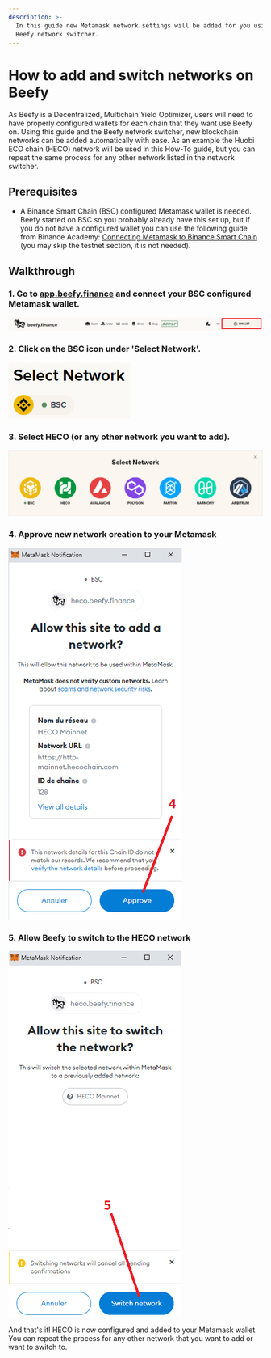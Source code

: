 ```yaml
---
description: >-
  In this guide new Metamask network settings will be added for you using the
  Beefy network switcher.
---
```


# How to add and switch networks on Beefy

As Beefy is a Decentralized, Multichain Yield Optimizer, users will need to have properly configured wallets for each chain that they want use Beefy on. Using this guide and the Beefy network switcher, new blockchain networks can be added automatically with ease. As an example the Huobi ECO chain (HECO) network will be used in this How-To guide, but you can repeat the same process for any other network listed in the network switcher.

## Prerequisites

* A Binance Smart Chain (BSC) configured Metamask wallet is needed. Beefy started on BSC so you probably already have this set up, but if you do not have a configured wallet you can use the following guide from Binance Academy: [Connecting Metamask to Binance Smart Chain](https://academy.binance.com/en/articles/connecting-metamask-to-binance-smart-chain) (you may skip the testnet section, it is not needed).

## Walkthrough

### 1. Go to [app.beefy.finance](https://github.com/beefyfinance/beefy-docs/tree/aab629bafbc230570677e0471b162bbd46e2e0ba/faq/how-to-guides/app.beefy.finance) and connect your BSC configured Metamask wallet.

![](../../.gitbook/assets/connect-wallet.png)

### 2. Click on the BSC icon under 'Select Network'.

![](../../.gitbook/assets/select-network.png)

### 3. Select HECO (or any other network you want to add).

![](<../../.gitbook/assets/switch-to-desired-network (1).png>)

### 4. Approve new network creation to your Metamask

![](../../.gitbook/assets/allow-add-metamask-network.png)

### 5. Allow Beefy to switch to the HECO network

![](../../.gitbook/assets/allow-switch-metamask-network.png)

And that's it! HECO is now configured and added to your Metamask wallet. You can repeat the process for any other network that you want to add or want to switch to.
